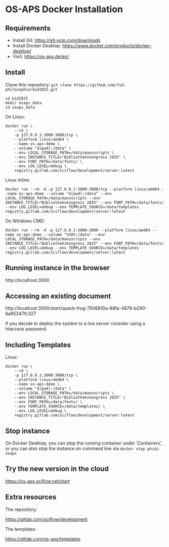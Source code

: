 # OS-APS Docker Installation

## Requirements

* Install Git: https://git-scm.com/downloads
* Install Docker Desktop: https://www.docker.com/products/docker-desktop/
* Visit: https://os-aps.de/en/

## Install

Clone this repository: `git clone https://github.com/fid-philosophie/bid2025.git`

```
cd bid2025
mkdir osaps_data
cd osaps_data
```

On Linux:

```
docker run \
    --rm \
    -p 127.0.0.1:3000:3000/tcp \
    --platform linux/amd64 \
    --name os-aps-demo \
    --volume "$(pwd):/data" \
    --env LOCAL_STORAGE_PATH=/data/manuscripts \
    --env INSTANCE_TITLE="Bibliothekskongress 2025" \
    --env FONT_PATH=/data/fonts/ \
    --env LOG_LEVEL=debug \
    registry.gitlab.com/sciflow/development/server:latest
```

Linux inline:

```
docker run --rm -d -p 127.0.0.1:3000:3000/tcp --platform linux/amd64 --name os-aps-demo --volume "$(pwd):/data" --env LOCAL_STORAGE_PATH=/data/manuscripts --env INSTANCE_TITLE="Bibliothekskongress 2025" --env FONT_PATH=/data/fonts/ --env LOG_LEVEL=debug --env TEMPLATE_SOURCE=/data/templates registry.gitlab.com/sciflow/development/server:latest
```

On Windows CMD:

```
docker run --rm -d -p 127.0.0.1:3000:3000 --platform linux/amd64 --name os-aps-demo --volume "%CD%:/data" --env LOCAL_STORAGE_PATH=/data/manuscripts --env INSTANCE_TITLE="Bibliothekskongress 2025" --env FONT_PATH=/data/fonts/ --env LOG_LEVEL=debug --env TEMPLATE_SOURCE=/data/templates registry.gitlab.com/sciflow/development/server:latest
```

## Running instance in the browser

http://localhost:3000

## Accessing an existing document

http://localhost:3000/start/quack-frog-7506810a-88fa-4879-b290-6a95347fc327

If you decide to deploy the system to a live server consider using a htaccess password.

## Including Templates

Linux:
```
docker run \
    --rm \
    -p 127.0.0.1:3000:3000/tcp \
    --platform linux/amd64 \
    --name os-aps-demo \
    --volume "$(pwd):/data" \
    --env LOCAL_STORAGE_PATH=/data/manuscripts \
    --env INSTANCE_TITLE="Bibliothekskongress 2025" \
    --env FONT_PATH=/data/fonts/ \
    --env TEMPLATE_SOURCE=/data/templates/ \
    --env LOG_LEVEL=debug \
    registry.gitlab.com/sciflow/development/server:latest
```

## Stop instance

On Docker Desktop, you can stop the running container under ‘Containers’, or you can also stop the instance on command line via `docker stop phidi-osaps`

## Try the new version in the cloud

https://os-aps.sciflow.net/start

## Extra resources

The repository:

https://gitlab.com/sciflow/development

The templates:

https://gitlab.com/os-aps/templates
